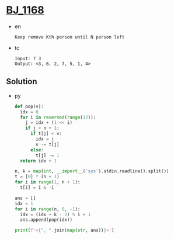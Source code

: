 # [BJ_1168](https://acmicpc.net/problem/1168)

* en

  ```en
  Keep remove Kth person until N person left
  ```

* tc

  ```tc
  Input: 7 3
  Output: <3, 6, 2, 7, 5, 1, 4>
  ```

## Solution

* py

  ```py
  def pop(v):
    idx = 0
    for i in reversed(range(17)):
      j = idx + (1 << i)
      if j < n + 1:
        if t[j] < v:
          idx = j
          v -= t[j]
        else:
          t[j] -= 1
    return idx + 1

  n, k = map(int, __import__('sys').stdin.readline().split())
  t = [0] * (n + 1)
  for i in range(1, n + 1):
    t[i] = i & -i

  ans = []
  idx = 1
  for i in range(n, 0, -1):
    idx = (idx + k - 2) % i + 1
    ans.append(pop(idx))

  print(f'<{", ".join(map(str, ans))}>')
  ```
